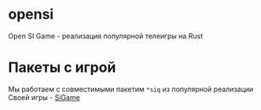 # opensi
Open SI Game - реализация популярной телеигры на Rust

# Пакеты с игрой 
Мы работаем с совместимыми пакетим `*siq` из популярной реализации Своей игры - [SiGame](https://vladimirkhil.com/si/game)
